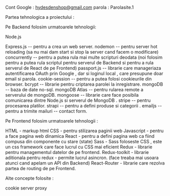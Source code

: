 Cont Google : hydesdenshop@gmail.com
parola : Parolasite.1 

Partea tehnologica a proiectului :


Pe Backend folosim urmatoarele tehnologii:

Node.js

Express.js -- pentru a crea un web server.
nodemon -- pentru server hot reloading  (sa nu mai dam start si stop la server cand facem o modificare)
concurrently -- pentru a putea rula mai multe scripturi deodata (noi folosim pentru a putea rula scriptul pentru serverul de Backend si pentru a rula serverul de React de pe Frontend)
passport.js -- librarie care manageriaza autentificarea OAuth prin Google , dar si loginul local , care presupune doar email si parola. 
cookie-session -- pentru a putea folosi cookieurile din browser.
bcrypt -- librarie pentru criptarea parolei la inregistrare. 
mongoDB -- baza de date no-sql. 
mongoDB Atlas -- pentru rularea remote a serverului de mongoDB. 
mongoose -- librarie care face posibila comunicarea dintre Node.js si serverul de MongoDB . 
stripe -- pentru procesarea platilor. 
strapi -- pentru a defini produse si categorii . 
emailjs -- pentru a trimite mailuri -- contact form.

Pe Frontend folosim urmatoarele tehnologii : 

HTML - markup html
CSS - pentru stilizarea paginii web
Javascript - pentru a face pagina web dinamica
React - pentru a defini pagina web ca fiind compusa din componente cu stare (state) 
Sass  -  Sass foloseste CSS , este un css framework care face lucrul cu CSS mai eficient
Redux - librarie pentru managementul datelor de pe frontend. 
Redux-toolkit - librarie aditionala pentru redux - permite lucrul asincron. (face treaba mai usoara atunci cand apelam un API din Backend)
React-Router - librarie care rezolva partea de routing de pe Frontend. 


Alte concepte folosite : 

cookie
server proxy 